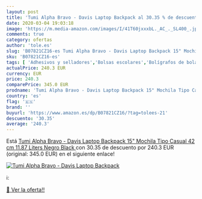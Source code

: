 ```yaml
---
layout: post
title: 'Tumi Alpha Bravo - Davis Laptop Backpack al 30.35 % de descuento'
date: 2020-03-04 19:03:18
image: 'https://m.media-amazon.com/images/I/41T60jxxxbL._AC_._SL400_.jpg'
comments: true
category: ofertas
author: 'tole.es'
slug: 'B07821CZ16-es Tumi Alpha Bravo - Davis Laptop Backpack 15" Mochila Tipo...'
sku: 'B07821CZ16-es'
tags: [ 'Adhesivos y selladores','Bolsas escolares','Bolígrafos de bola','Bolígrafos y recambios','Bolígrafos, lápices y útiles de escritura','Bricolaje y herramientas','Compuestos de modelado para escultura','Costura y manualidades','Equipaje','Escultura','Ferretería','Hogar y cocina','Mochilas, estuches y sets escolares','Oficina y papelería','Pegamentos instantáneos', ]
actualPrice: 240.3 EUR
currency: EUR
price: 240.3
comparePrice: 345.0 EUR
prodname: 'Tumi Alpha Bravo - Davis Laptop Backpack 15" Mochila Tipo Casual  42 cm  11.87 Liters  Negro  Black '
country: 'es'
flag: '🇪🇸'
brand: ''
buyurl: 'https://www.amazon.es/dp/B07821CZ16/?tag=tolees-21'
descuento: '30.35'
average: '240.3'
---
```


Está [Tumi Alpha Bravo - Davis Laptop Backpack 15" Mochila Tipo Casual  42 cm  11.87 Liters  Negro  Black ](https://www.amazon.es/dp/B07821CZ16/?tag=tolees-21) con 30.35 de descuento por 240.3 EUR (original: 345.0 EUR) en el siguiente enlace!

[![Tumi Alpha Bravo - Davis Laptop Backpack](https://m.media-amazon.com/images/I/41T60jxxxbL._AC_._SL400_.jpg)](https://www.amazon.es/dp/B07821CZ16/?tag=tolees-21)

ℹ️:


[🛒 Ver la oferta!!](https://www.amazon.es/dp/B07821CZ16/?tag=tolees-21)
